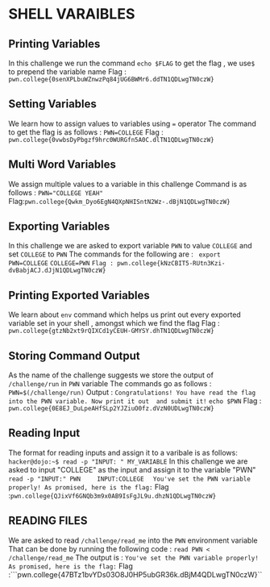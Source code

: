 # SHELL VARAIBLES 

## Printing  Variables

In this challenge we run the command `echo $FLAG` to get the flag , we use`$` to prepend the variable name 
Flag : `pwn.college{0senXPLbuWZnwzPq84jUG6BWMr6.ddTN1QDLwgTN0czW}`

## Setting Variables

We learn how to assign values to variables using `=` operator 
The command to get the flag is as follows : `PWN=COLLEGE`
Flag : `pwn.college{0vwbsDyPbgzf9hrc0WURGfn5A0C.dlTN1QDLwgTN0czW}`

## Multi Word Variables 

We assign multiple values to a variable in this challenge 
Command is as follows : `PWN="COLLEGE YEAH"`
Flag:`pwn.college{Qwkm_Dyo6EgN4QXpNHISntN2Wz-.dBjN1QDLwgTN0czW}`

## Exporting Variables

In this challenge we are asked to export variable `PWN` to value `COLLEGE` and set `COLLEGE` to `PWN`
The commands for the following are : 
` export PWN=COLLEGE`
`COLLEGE=PWN`
`Flag : pwn.college{kNzCBIT5-RUtn3Kzi-dvBabjACJ.dJjN1QDLwgTN0czW}`

## Printing Exported Variables

We learn about `env` command which helps us print out every exported variable set in your shell , amongst which we find the flag 
Flag : `pwn.college{gtzNb2xt9rQIXCd1yCEUH-GMYSY.dhTN1QDLwgTN0czW}`

## Storing Command Output

As the name of the challenge suggests we store the output of `/challenge/run` in `PWN` variable
The commands go as follows : 
` PWN=$(/challenge/run)`
Output : ```Congratulations! You have read the flag into the PWN variable. Now print it out 
and submit it!```
`echo $PWN`
Flag : `pwn.college{0E8EJ_DuLpeAHfSLp2YJZiuO0fz.dVzN0UDLwgTN0czW}`

## Reading Input

The format for reading inputs and assign it to a varibale is as follows:
`hacker@dojo:~$ read -p "INPUT: " MY_VARIABLE`
In this challenge we are asked to input "COLLEGE" as the input and assign it to the variable "PWN"
```    read -p "INPUT:" PWN```
```    INPUT:COLLEGE```
  ```  You've set the PWN variable properly! As promised, here is the flag:```
Flag :```pwn.college{QJixVf6GNQb3m9x0AB9IsFgJL9u.dhzN1QDLwgTN0czW}```


## READING FILES 

We are asked to  read `/challenge/read_me` into the `PWN` environment variable
That can be done by running the  following code :
```read PWN < /challenge/read_me```
The output is : 
```You've set the PWN variable properly! As promised, here is the flag:```
Flag :```pwn.college{47BTz1bvYDs03O8J0HP5ubGR36k.dBjM4QDLwgTN0czW}``
